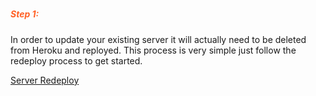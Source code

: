 ##### <h5 style="color: #FF6025;">Step 1:</h5>
In order to update your existing server it will actually need to be deleted from Heroku and reployed.
This process is very simple just follow the redeploy process to get started.

[Server Redeploy](https://tonesto7.github.io/echo-speaks-docs/#/docs/support/redeployServer)
